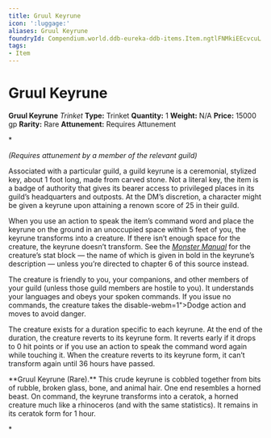 ```yaml
---
title: Gruul Keyrune
icon: ':luggage:'
aliases: Gruul Keyrune
foundryId: Compendium.world.ddb-eureka-ddb-items.Item.ngtlFNMkiEEcvcuL
tags:
- Item
---
```


# Gruul Keyrune

**Gruul Keyrune**
_Trinket_
**Type:** Trinket
**Quantity:** 1
**Weight:** N/A
**Price:** 15000 gp
**Rarity:** Rare
**Attunement:** Requires Attunement

*<div class="item-attunement"><i>(Requires attunement by a member of the relevant guild)</i><p class="Core-Styles_Core-Body">Associated with a particular guild, a <span class="Serif-Character-Style_Italic-Serif">guild keyrune</span> is a ceremonial, stylized key, about 1 foot long, made from carved stone. Not a literal key, the item is a badge of authority that gives its bearer access to privileged places in its guild’s headquarters and outposts. At the DM’s discretion, a character might be given a keyrune upon attaining a renown score of 25 in their guild.</p>
<p class="Core-Styles_Core-Body">When you use an action to speak the item’s command word and place the keyrune on the ground in an unoccupied space within 5 feet of you, the keyrune transforms into a creature. If there isn’t enough space for the creature, the keyrune doesn’t transform. See the <span class="Serif-Character-Style_Italic-Serif"><i><a href="https://www.dndbeyond.com/compendium/rules/mm">Monster Manual</a></i></span> for the creature’s stat block — the name of which is given in bold in the keyrune’s description — unless you’re directed to chapter 6 of this source instead.</p>
<p class="Core-Styles_Core-Body">The creature is friendly to you, your companions, and other members of your guild (unless those guild members are hostile to you). It understands your languages and obeys your spoken commands. If you issue no commands, the creature takes the disable-webm=1">Dodge action and moves to avoid danger.</p>
<p class="Core-Styles_Core-Body">The creature exists for a duration specific to each keyrune. At the end of the duration, the creature reverts to its keyrune form. It reverts early if it drops to 0 hit points or if you use an action to speak the command word again while touching it. When the creature reverts to its keyrune form, it can’t transform again until 36 hours have passed.</p>
<p class="Core-Styles_Core-Body">**Gruul Keyrune (Rare).** This crude keyrune is cobbled together from bits of rubble, broken glass, bone, and animal hair. One end resembles a horned beast. On command, the keyrune transforms into a ceratok, a horned creature much like a rhinoceros (and with the same statistics). It remains in its ceratok form for 1 hour.</p>*